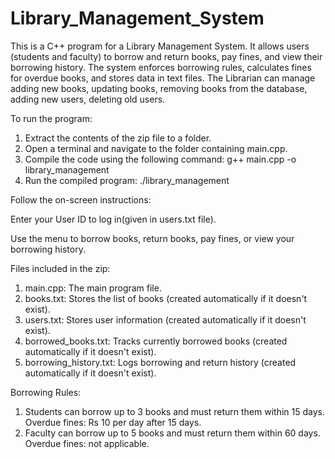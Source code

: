 # Library_Management_System
This is a C++ program for a Library Management System. It allows users (students and faculty) to borrow and return books, pay fines, and view their borrowing history. The system enforces borrowing rules, calculates fines for overdue books, and stores data in text files.
The Librarian can manage adding new books, updating books, removing books from the database, adding new users, deleting old users.

To run the program:

1. Extract the contents of the zip file to a folder.
2. Open a terminal and navigate to the folder containing main.cpp.
3. Compile the code using the following command: g++ main.cpp -o library_management
4. Run the compiled program: ./library_management


Follow the on-screen instructions:

Enter your User ID to log in(given in users.txt file).

Use the menu to borrow books, return books, pay fines, or view your borrowing history.

Files included in the zip:
1. main.cpp: The main program file.
2. books.txt: Stores the list of books (created automatically if it doesn't exist).
3. users.txt: Stores user information (created automatically if it doesn't exist).
4. borrowed_books.txt: Tracks currently borrowed books (created automatically if it doesn't exist).
5. borrowing_history.txt: Logs borrowing and return history (created automatically if it doesn't exist).

Borrowing Rules:

1. Students can borrow up to 3 books and must return them within 15 days. Overdue fines: Rs 10 per day after 15 days.
2. Faculty can borrow up to 5 books and must return them within 60 days. Overdue fines: not applicable.
